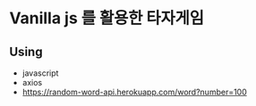 # Vanilla js 를 활용한 타자게임
## Using
- javascript
- axios
- https://random-word-api.herokuapp.com/word?number=100
